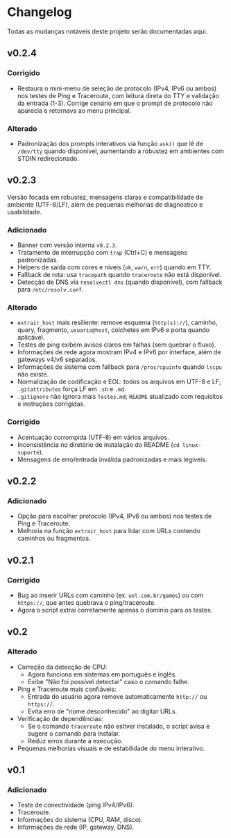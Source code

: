 # Changelog

Todas as mudanças notáveis deste projeto serão documentadas aqui.

## v0.2.4

### Corrigido
- Restaura o mini-menu de seleção de protocolo (IPv4, IPv6 ou ambos) nos testes de Ping e Traceroute, com leitura direta do TTY e validação da entrada (1-3). Corrige cenário em que o prompt de protocolo não aparecia e retornava ao menu principal.

### Alterado
- Padronização dos prompts interativos via função `ask()` que lê de `/dev/tty` quando disponível, aumentando a robustez em ambientes com STDIN redirecionado.

## v0.2.3

Versão focada em robustez, mensagens claras e compatibilidade de ambiente (UTF-8/LF), além de pequenas melhorias de diagnóstico e usabilidade.

### Adicionado
- Banner com versão interna `v0.2.3`.
- Tratamento de interrupção com `trap` (Ctrl+C) e mensagens padronizadas.
- Helpers de saída com cores e níveis (`ok`, `warn`, `err`) quando em TTY.
- Fallback de rota: usa `tracepath` quando `traceroute` não está disponível.
- Detecção de DNS via `resolvectl dns` (quando disponível), com fallback para `/etc/resolv.conf`.

### Alterado
- `extrair_host` mais resiliente: remove esquema (`http(s)://`), caminho, query, fragmento, `usuario@host`, colchetes em IPv6 e porta quando aplicável.
- Testes de ping exibem avisos claros em falhas (sem quebrar o fluxo).
- Informações de rede agora mostram IPv4 e IPv6 por interface, além de gateways v4/v6 separados.
- Informações de sistema com fallback para `/proc/cpuinfo` quando `lscpu` não existe.
- Normalização de codificação e EOL: todos os arquivos em UTF-8 e LF; `.gitattributes` força LF em `.sh` e `.md`.
- `.gitignore` não ignora mais `Testes.md`; `README` atualizado com requisitos e instruções corrigidas.

### Corrigido
- Acentuação corrompida (UTF-8) em vários arquivos.
- Inconsistência no diretório de instalação do README (`cd linux-suporte`).
- Mensagens de erro/entrada inválida padronizadas e mais legíveis.

## v0.2.2

### Adicionado
- Opção para escolher protocolo (IPv4, IPv6 ou ambos) nos testes de Ping e Traceroute.
- Melhoria na função `extrair_host` para lidar com URLs contendo caminhos ou fragmentos.

## v0.2.1

### Corrigido
- Bug ao inserir URLs com caminho (ex: `uol.com.br/games`) ou com `https://`, que antes quebrava o ping/traceroute.
- Agora o script extrai corretamente apenas o domínio para os testes.

## v0.2

### Alterado
- Correção da detecção de CPU:
  - Agora funciona em sistemas em português e inglês.
  - Exibe "Não foi possível detectar" caso o comando falhe.
- Ping e Traceroute mais confiáveis:
  - Entrada do usuário agora remove automaticamente `http://` ou `https://`.
  - Evita erro de "nome desconhecido" ao digitar URLs.
- Verificação de dependências:
  - Se o comando `traceroute` não estiver instalado, o script avisa e sugere o comando para instalar.
  - Reduz erros durante a execução.
- Pequenas melhorias visuais e de estabilidade do menu interativo.

## v0.1

### Adicionado
- Teste de conectividade (ping IPv4/IPv6).
- Traceroute.
- Informações do sistema (CPU, RAM, disco).
- Informações de rede (IP, gateway, DNS).
